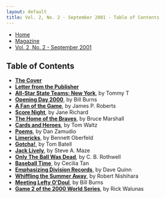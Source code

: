 ```yaml
---
layout: default
title: Vol. 2, No. 2 - September 2001 - Table of Contents
---
```

<nav class="breadcrumb" aria-label="breadcrumbs">
  <ul>
    <li><a href="{{ site.url }}{{ site.baseurl }}/index.html">Home</a></li>
    <li><a href="../magazine-home.html">Magazine</a></li>
    <li class="is-active"><a href="#" aria-current="page">Vol. 2, No. 2 - September 2001</a></li>
  </ul>
</nav>

<section>
  <h1>Table of Contents</h1>

  <ul>
    <li><a href="bi_vol_2_no_2_cover.html"><strong>The Cover</strong></a></li>
    <li><a href="bi_vol_2_no_2_letter_from_publisher.html"><strong>Letter from the Publisher</strong></a></li>
    <li><a href="bi_vol_2_no_2_all_new_york_team.html"><strong>All-Star State Teams:  New York</strong></a>, by Tommy T</li>
    <li><a href="bi_vol_2_no_2_opening_day_2000.html"><strong>Opening Day 2000</strong></a>, by Bill Burns</li>
    <li><a href="bi_vol_2_no_2_a_fan_of_the_game.html"><strong>A Fan of the Game</strong></a>, by James P. Roberts</li>
    <li><a href="bi_vol_2_no_2_score_night.html"><strong>Score Night</strong></a>, by Jane Richard</li>
    <li><a href="bi_vol_2_no_2_the_home_of_the_braves.html"><strong>The Home of the Braves</strong></a>, by Bruce Marshall</li>
    <li><a href="bi_vol_2_no_2_cards_and_heroes.html"><strong>Cards and Heroes</strong></a>, by Tom Waltz</li>
    <li><a href="bi_vol_2_no_2_poems.html"><strong>Poems</strong></a>, by Dan Zamudio</li>
    <li><a href="bi_vol_2_no_2_limericks.html"><strong>Limericks</strong></a>, by Bennett Oberfeld</li>
    <li><a href="bi_vol_2_no_2_gotcha.html"><strong>Gotcha!</strong></a>, by Tom Batell</li>
    <li><a href="bi_vol_2_no_2_jack_lively.html"><strong>Jack Lively</strong></a>, by Steve A. Maze</li>
    <li><a href="bi_vol_2_no_2_only_the_ball.html"><strong>Only The Ball Was Dead</strong></a>, by C. B. Rothwell</li>
    <li><a href="bi_vol_2_no_2_baseball_time.html"><strong>Baseball Time</strong></a>, by Cecilia Tan</li>
    <li><a href="bi_vol_2_no_2_emphasizing.html"><strong>Emphasizing Division Records</strong></a>, by Dave Quinn</li>
    <li><a href="bi_vol_2_no_2_whiffling.html"><strong>Whiffling the Summer Away</strong></a>, by Robert Nishihara</li>
    <li><a href="bi_vol_2_no_2_meeting_lefty.html"><strong>Meeting Lefty O'Doul</strong></a>, by Bill Burns</li>
    <li><a href="bi_vol_2_no_2_game_2.html"><strong>Game 2 of the 2000 World Series</strong></a>, by Rick Walunas</li>
  </ul>

</section>

